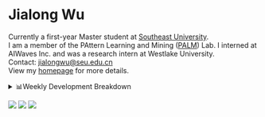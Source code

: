 #  Jialong Wu

Currently a first-year Master student at [Southeast University](https://www.seu.edu.cn/english/).<br>
I am a member of the PAttern Learning and Mining ([PALM](http://palm.seu.edu.cn/home.html)) Lab. I interned at AIWaves Inc. and was a research intern at Westlake University.<br>
Contact: jialongwu@seu.edu.cn<br>
View my [homepage](https://callanwu.github.io/) for more details.

<details><summary>📊Weekly Development Breakdown</summary>

<!--START_SECTION:waka-->

```txt
From: 27 May 2024 - To: 03 June 2024

Total Time: 2 hrs 39 mins

Python     2 hrs 2 mins    ███████████████████▒░░░░░   77.29 %
Bash       9 mins          █▓░░░░░░░░░░░░░░░░░░░░░░░   06.05 %
HTML       8 mins          █▒░░░░░░░░░░░░░░░░░░░░░░░   05.50 %
JSON       7 mins          █░░░░░░░░░░░░░░░░░░░░░░░░   04.56 %
Other      4 mins          ▓░░░░░░░░░░░░░░░░░░░░░░░░   03.10 %
```

<!--END_SECTION:waka-->

[![wakatime](https://wakatime.com/badge/user/c6720b29-9431-4a60-bc9d-e1fb2b6bd65f.svg)](https://wakatime.com/@c6720b29-9431-4a60-bc9d-e1fb2b6bd65f)
</details>

[![](https://img.shields.io/badge/Google%20Scholar-4385FE.svg?&color=d6d6d6&style=flat-square&logo=google-scholar)](https://scholar.google.com/citations?user=6eg2m4YAAAAJ)
[![](https://img.shields.io/badge/dynamic/json?label=Citations&query=citationCount&url=https%3A%2F%2Fapi.semanticscholar.org%2Fgraph%2Fv1%2Fauthor%2F2240542238%3Ffields%3DcitationCount&style=flat-square&logo=semanticscholar&labelColor=gray&color=gray)](https://www.semanticscholar.org/author/Jialong-Wu/2240542238)
![](https://komarev.com/ghpvc/?username=callanwu)

